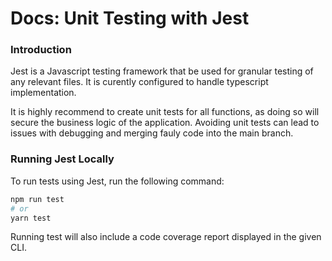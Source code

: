 # Docs: Unit Testing with Jest

### Introduction

Jest is a Javascript testing framework that be used for granular testing of any relevant files. It is curently configured to handle typescript implementation.

It is highly recommend to create unit tests for all functions, as doing so will secure the business logic of the application. Avoiding unit tests can lead to issues with debugging and merging fauly code into the main branch.

### Running Jest Locally

To run tests using Jest, run the following command:

```bash
npm run test
# or
yarn test
```

Running test will also include a code coverage report displayed in the given CLI.